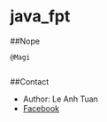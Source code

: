 # java_fpt

##Nope

```
@Magi


```
##Contact
* Author: Le Anh Tuan
* [Facebook](https://www.facebook.com/letuan7920)

